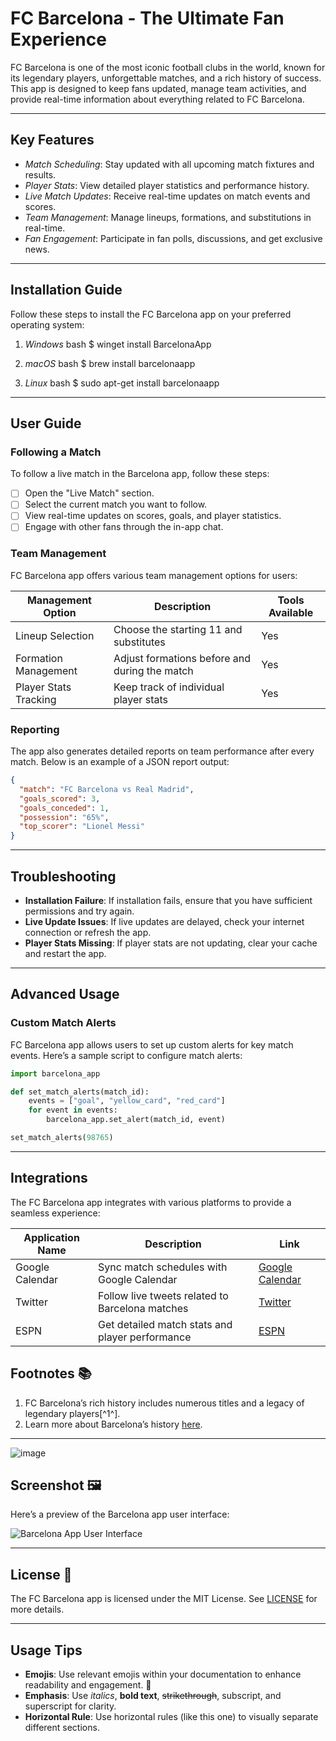 # FC Barcelona - The Ultimate Fan Experience

FC Barcelona is one of the most iconic football clubs in the world, known for its legendary players, unforgettable matches, and a rich history of success. This app is designed to keep fans updated, manage team activities, and provide real-time information about everything related to FC Barcelona.

---

## Key Features

- *Match Scheduling*: Stay updated with all upcoming match fixtures and results.
- *Player Stats*: View detailed player statistics and performance history.
- *Live Match Updates*: Receive real-time updates on match events and scores.
- *Team Management*: Manage lineups, formations, and substitutions in real-time.
- *Fan Engagement*: Participate in fan polls, discussions, and get exclusive news.

---

## Installation Guide

Follow these steps to install the FC Barcelona app on your preferred operating system:

1. *Windows*
    bash
    $ winget install BarcelonaApp
    

2. *macOS*
    bash
    $ brew install barcelonaapp
    

3. *Linux*
    bash
    $ sudo apt-get install barcelonaapp
    

---

## User Guide

### Following a Match

To follow a live match in the Barcelona app, follow these steps:

- [ ] Open the "Live Match" section.
- [ ] Select the current match you want to follow.
- [ ] View real-time updates on scores, goals, and player statistics.
- [ ] Engage with other fans through the in-app chat.

### Team Management

FC Barcelona app offers various team management options for users:

| Management Option    | Description                           | Tools Available |
|----------------------|---------------------------------------|-----------------|
| Lineup Selection      | Choose the starting 11 and substitutes | Yes             |
| Formation Management  | Adjust formations before and during the match | Yes             |
| Player Stats Tracking | Keep track of individual player stats  | Yes             |

### Reporting

The app also generates detailed reports on team performance after every match. Below is an example of a JSON report output:

```json
{
  "match": "FC Barcelona vs Real Madrid",
  "goals_scored": 3,
  "goals_conceded": 1,
  "possession": "65%",
  "top_scorer": "Lionel Messi"
}
```
---

## Troubleshooting

- **Installation Failure**: If installation fails, ensure that you have sufficient permissions and try again.
- **Live Update Issues**: If live updates are delayed, check your internet connection or refresh the app.
- **Player Stats Missing**: If player stats are not updating, clear your cache and restart the app.

---

## Advanced Usage

### Custom Match Alerts

FC Barcelona app allows users to set up custom alerts for key match events. Here’s a sample script to configure match alerts:

```python
import barcelona_app

def set_match_alerts(match_id):
    events = ["goal", "yellow_card", "red_card"]
    for event in events:
        barcelona_app.set_alert(match_id, event)

set_match_alerts(98765)

```
---
## Integrations

The FC Barcelona app integrates with various platforms to provide a seamless experience:

| Application Name | Description                                   | Link             |
|------------------|-----------------------------------------------|------------------|
| Google Calendar   | Sync match schedules with Google Calendar     | [Google Calendar](https://calendar.google.com) |
| Twitter          | Follow live tweets related to Barcelona matches | [Twitter](https://twitter.com) |
| ESPN             | Get detailed match stats and player performance | [ESPN](https://www.espn.com) |

## Footnotes 📚

1. FC Barcelona’s rich history includes numerous titles and a legacy of legendary players[^1^].
2. Learn more about Barcelona’s history [here](https://www.fcbarcelona.com/en/club/history).


---
![image](https://github.com/user-attachments/assets/01388444-77c2-4e36-ab5b-f75ea42edee9)

## Screenshot 🖼️

Here’s a preview of the Barcelona app user interface:

![Barcelona App User Interface](barcelona_app_screenshot.png "Barcelona App User Interface")

---

## License 📄

The FC Barcelona app is licensed under the MIT License. See [LICENSE](LICENSE) for more details.

---

## Usage Tips

- **Emojis**: Use relevant emojis within your documentation to enhance readability and engagement. 🎉
- **Emphasis**: Use _italics_, **bold text**, ~~strikethrough~~, subscript, and superscript for clarity. 
- **Horizontal Rule**: Use horizontal rules (like this one) to visually separate different sections. 
